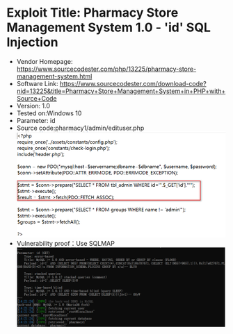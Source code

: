 # Exploit Title: Pharmacy Store Management System 1.0 - 'id' SQL Injection  
* Vendor Homepage: https://www.sourcecodester.com/php/13225/pharmacy-store-management-system.html  
* Software Link: https://www.sourcecodester.com/download-code?nid=13225&title=Pharmacy+Store+Management+System+in+PHP+with+Source+Code  
* Version: 1.0  
* Tested on:Windows 10  
* Parameter: id  
* Source code:pharmacy1/admin/edituser.php   
![image](https://github.com/TCSWT/Pharmacy-Store-Management-System/blob/main/001.png)
* Vulnerability proof：Use SQLMAP    
![image](https://github.com/TCSWT/Pharmacy-Store-Management-System/blob/main/002.png)
